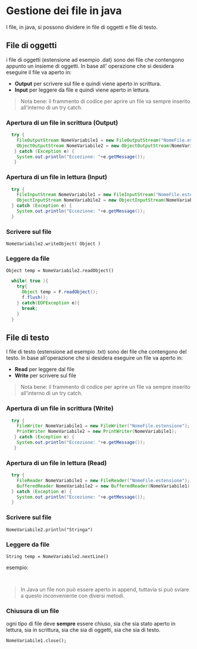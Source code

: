 # Gestione dei file in java

I file, in java, si possono dividere in file di oggetti e file di testo.

## File di oggetti

i file di oggetti (estensione ad esempio .dat) sono dei file che contengono appunto un insieme di oggetti.
In base all' operazione che si desidera eseguire il file va aperto in:
- **Output** per scrivere sul file e quindi viene aperto in scrittura.
- **Input** per leggere da file e quindi viene aperto in lettura.

> Nota bene: il frammento di codice per aprire un file va sempre inserito all'interno di un try catch.

### Apertura di un file in scrittura (Output)

```java
  try {
    FileOutputStream NomeVariabile1 = new FileOutputStream("NomeFile.estensione");
    ObjectOutputStream NomeVariabile2 = new ObjectOutputStream(NomeVariabile1);
   } catch (Exception e) {
    System.out.println("Eccezione: "+e.getMessage());
   }
```

### Apertura di un file in lettura (Input)

```java
  try {
    FileInputStream NomeVariabile1 = new FileInputStream("NomeFile.estensione");
    ObjectInputStream NomeVariabile2 = new ObjectInputStream(NomeVariabile1);
  } catch (Exception e) {
    System.out.println("Eccezione: "+e.getMessage());
  }
```

### Scrivere sul file

` NomeVariabile2.writeObject( Object ) `

### Leggere da file

` Object temp = NomeVariabile2.readObject() `

```java 
  while( true ){
    try{
      Object temp = F.readObject();
      f.flush();
    } catch(EOFException e){
      break;
    }
  }  

```


## File di testo

I file di testo (estensione ad esempio .txt) sono dei file che contengono del testo. 
In base all'operazione che si desidera eseguire un file va aperto in:
- **Read** per leggere dal file
- **Write** per scrivere sul file

> Nota bene: il frammento di codice per aprire un file va sempre inserito all'interno di un try catch.

### Apertura di un file in scrittura (Write)

```java
  try {
    FileWriter NomeVariabile1 = new FileWriter("NomeFile.estensione");
    PrintWriter NomeVariabile2 = new PrintWriter(NomeVariabile1);
   } catch (Exception e) {
    System.out.println("Eccezione: "+e.getMessage());
   }
```

### Apertura di un file in lettura (Read)

```java
  try {
    FileReader NomeVariabile1 = new FileReader("NomeFile.estensione");
    BufferedReader NomeVariabile2 = new BufferedReader(NomeVariabile1);
  } catch (Exception e) {
    System.out.println("Eccezione: "+e.getMessage());
  }
```


### Scrivere sul file

` NomeVariabile2.println("Stringa") `

### Leggere da file

` String temp = NomeVariabile2.nextLine() `

esempio:

```java
  

```

> In Java un file non può essere aperto in append, tuttavia si può sviare a questo inconveniente con diversi metodi.

### Chiusura di un file
ogni tipo di file deve **sempre** essere chiuso, sia che sia stato aperto in lettura, sia in scrittura, sia che sia di oggetti, sia che sia di testo.

` NomeVariabile1.close(); `
